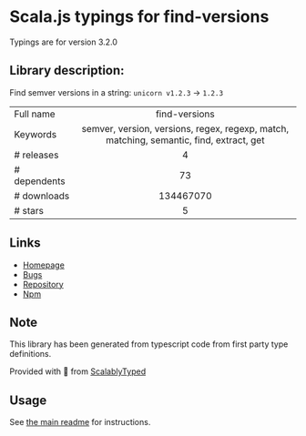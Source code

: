 
# Scala.js typings for find-versions

Typings are for version 3.2.0

## Library description:
Find semver versions in a string: `unicorn v1.2.3` → `1.2.3`

|                    |                 |
| ------------------ | :-------------: |
| Full name          | find-versions |
| Keywords           | semver, version, versions, regex, regexp, match, matching, semantic, find, extract, get |
| # releases         | 4 |
| # dependents       | 73 |
| # downloads        | 134467070 |
| # stars            | 5 |

## Links
- [Homepage](https://github.com/sindresorhus/find-versions#readme)
- [Bugs](https://github.com/sindresorhus/find-versions/issues)
- [Repository](https://github.com/sindresorhus/find-versions)
- [Npm](https://www.npmjs.com/package/find-versions)
    


## Note
This library has been generated from typescript code from first party type definitions.

Provided with :purple_heart: from [ScalablyTyped](https://github.com/oyvindberg/ScalablyTyped)

## Usage
See [the main readme](../../readme.md) for instructions.


